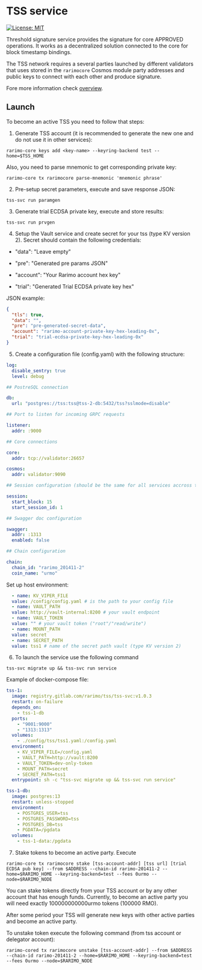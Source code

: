 # TSS service

[![License: MIT](https://img.shields.io/badge/License-MIT-yellow.svg)](https://opensource.org/licenses/MIT)

Threshold signature service provides the signature for core APPROVED operations. 
It works as a decentralized solution connected to the core for block timestamp bindings.

The TSS network requires a several parties launched by different validators that uses stored in the `rarimocore` 
Cosmos module party addresses and public keys to connect with each other and produce signature.

Fore more information check [overview](./OVERVIEW.md).

## Launch

To become an active TSS you need to follow that steps:

1. Generate TSS account (it is recommended to generate the new one and do not use it in other services):
  ```shell
  rarimo-core keys add <key-name> --keyring-backend test --home=$TSS_HOME
  ```

Also, you need to parse mnemonic to get corresponding private key:
  ```shell
  rarimo-core tx rarimocore parse-mnemonic 'mnemonic phrase'
  ```

2. Pre-setup secret parameters, execute and save response JSON:
  ```shell
  tss-svc run paramgen
  ```

3. Generate trial ECDSA private key, execute and store results:
  ```shell
  tss-svc run prvgen
  ```

4. Setup the Vault service and create secret for your tss (type KV version 2). Secret should contain the following credentials:

* "data": "Leave empty"

* "pre": "Generated pre params JSON"

* "account": "Your Rarimo account hex key"

* "trial": "Generated Trial ECDSA private key hex"

JSON example:
  ```json
  {
    "tls": true,
    "data": "",
    "pre": "pre-generated-secret-data",
    "account": "rarimo-account-private-key-hex-leading-0x",
    "trial": "trial-ecdsa-private-key-hex-leading-0x"
  }
  ```

5. Create a configuration file (config.yaml) with the following structure:

  ```yaml
  log:
    disable_sentry: true
    level: debug

  ## PostreSQL connection

  db:
    url: "postgres://tss:tss@tss-2-db:5432/tss?sslmode=disable"

  ## Port to listen for incoming GRPC requests

  listener:
    addr: :9000

  ## Core connections

  core:
    addr: tcp://validator:26657

  cosmos:
    addr: validator:9090

  ## Session configuration (should be the same for all services accross the system)

  session:
    start_block: 15
    start_session_id: 1

  ## Swagger doc configuration

  swagger:
    addr: :1313
    enabled: false

  ## Chain configuration

  chain:
    chain_id: "rarimo_201411-2"
    coin_name: "urmo"
  ```

Set up host environment:
  ```yaml
    - name: KV_VIPER_FILE
    value: /config/config.yaml # is the path to your config file
    - name: VAULT_PATH
    value: http://vault-internal:8200 # your vault endpoint
    - name: VAULT_TOKEN
    value: "" # your vault token ("root"/"read/write")
    - name: MOUNT_PATH
    value: secret
    - name: SECRET_PATH
    value: tss1 # name of the secret path vault (type KV version 2)
  ```

6. To launch the service use the following command
  ```shell
  tss-svc migrate up && tss-svc run service
  ```

Example of docker-compose file:
  ```yaml
  tss-1:
    image: registry.gitlab.com/rarimo/tss/tss-svc:v1.0.3
    restart: on-failure
    depends_on:
      - tss-1-db
    ports:
      - "9001:9000"
      - "1313:1313"
    volumes:
      - ./config/tss/tss1.yaml:/config.yaml
    environment:
      - KV_VIPER_FILE=/config.yaml
      - VAULT_PATH=http://vault:8200
      - VAULT_TOKEN=dev-only-token
      - MOUNT_PATH=secret
      - SECRET_PATH=tss1
    entrypoint: sh -c "tss-svc migrate up && tss-svc run service"

  tss-1-db:
    image: postgres:13
    restart: unless-stopped
    environment:
      - POSTGRES_USER=tss
      - POSTGRES_PASSWORD=tss
      - POSTGRES_DB=tss
      - PGDATA=/pgdata
    volumes:
      - tss-1-data:/pgdata
  ```

7. Stake tokens to become an active party. Execute
  ```shell
  rarimo-core tx rarimocore stake [tss-account-addr] [tss url] [trial ECDSA pub key] --from $ADDRESS --chain-id rarimo-201411-2 --home=$RARIMO_HOME --keyring-backend=test --fees 0urmo --node=$RARIMO_NODE
  ```

You can stake tokens directly from your TSS account or by any other account that has enough funds.
Currently, to become an active party you will need exactly 100000000000urmo tokens (100000 RMO).

After some period your TSS will generate new keys with other active parties and become an active party.

To unstake token execute the following command (from tss account or delegator account):
```shell
rarimo-cored tx rarimocore unstake [tss-account-addr] --from $ADDRESS --chain-id rarimo-201411-2 --home=$RARIMO_HOME --keyring-backend=test --fees 0urmo --node=$RARIMO_NODE
```
